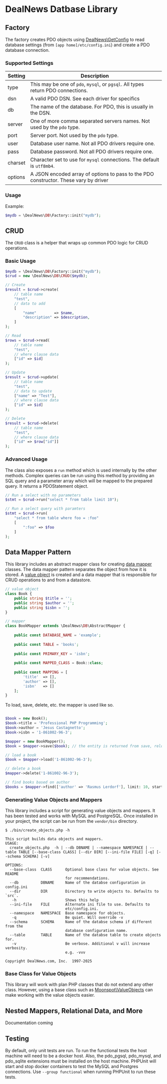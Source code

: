 # DealNews Datbase Library


## Factory

The factory creates PDO objects using [DealNews\GetConfig](https://github.com/dealnews/get-config) to
read database settings (from `[app home]/etc/config.ini`) and create a PDO database connection.

### Supported Settings

| Setting | Description                                                                          |
|---------|--------------------------------------------------------------------------------------|
| type    | This may be one of `pdo`, `mysql`, or `pgsql`. All types return PDO connections.     |
| dsn     | A valid PDO DSN. See each driver for specifics                                       |
| db      | The name of the database. For PDO, this is usually in the DSN.                       |
| server  | One of more comma separated servers names. Not used by the `pdo` type.               |
| port    | Server port. Not used by the `pdo` type.                                             |
| user    | Database user name. Not all PDO drivers require one.                                 |
| pass    | Database password. Not all PDO drivers require one.                                  |
| charset | Character set to use for `mysql` connections. The default is `utf8mb4`.              |
| options | A JSON encoded array of options to pass to the PDO constructor. These vary by driver |

### Usage

Example:

```php
$mydb = \DealNews\DB\Factory::init("mydb");
```

## CRUD

The `CRUD` class is a helper that wraps up common PDO logic for CRUD operations.

### Basic Usage

```php
$mydb = \DealNews\DB\Factory::init("mydb");
$crud = new \DealNews\DB\CRUD($mydb);

// Create
$result = $crud->create(
    // table name
    "test",
    // data to add
    [
        "name"        => $name,
        "description" => $description,
    ]
);

// Read
$rows = $crud->read(
    // table name
    "test",
    // where clause data
    ["id" => $id]
);

// Update
$result = $crud->update(
    // table name
    "test",
    // data to update
    ["name" => "Test"],
    // where clause data
    ["id" => $id]
);

// Delete
$result = $crud->delete(
    // table name
    "test",
    // where clause data
    ["id" => $row["id"]]
);
```

### Advanced Usage

The class also exposes a `run` method which is used internally by the other
methods. Complex queries can be run using this method by providing an SQL
query and a parameter array which will be mapped to the prepared query. It
returns a PDOStatement object.

```php
// Run a select with no parameters
$stmt = $crud->run("select * from table limit 10");

// Run a select query with paramters
$stmt = $crud->run(
    "select * from table where foo = :foo"
    [
        ":foo" => $foo
    ]
);
```

## Data Mapper Pattern

This library includes an abstract mapper class for creating [data mapper](https://en.wikipedia.org/wiki/Data_mapper_pattern) 
classes. The data mapper pattern separates the object from how it is stored. A [value object](https://en.wikipedia.org/wiki/Value_object)
is created and a data mapper that is responsible for CRUD operations to and from a datastore.

```php
// value object
class Book {
    public string $title = '';
    public string $author = '';
    public string $isbn = '';
}
```
```php
// mapper
class BookMapper extends \DealNews\DB\AbstractMapper {
    
    public const DATABASE_NAME = 'example';
    
    public const TABLE = 'books';
    
    public const PRIMARY_KEY = 'isbn';
    
    public const MAPPED_CLASS = Book::class;
    
    public const MAPPING = [
        'title'  => [],
        'author' => [],
        'isbn'   => []    
    ];
}
```
To load, save, delete, etc. the mapper is used like so.
```php

$book = new Book();
$book->title = 'Professional PHP Programming';
$book->author = 'Jesus Castagnetto';
$book->isbn = '1-861002-96-3';

$mapper = new BookMapper();
$book = $mapper->save($book); // the entity is returned from save, reloaded from the database

// load a book
$book = $mapper->load('1-861002-96-3');

// delete a book
$mapper->delete('1-861002-96-3');

// find books based on author
$books = $mapper->find(['author' => 'Rasmus Lerdorf'], limit: 10, start: 0, order: 'title');
```
### Generating Value Objects and Mappers

This library includes a script for generating value objects and mappers. It has been tested and
works with MySQL and PostgreSQL. Once installed in your project, the script can be run from the
`vendor/bin` directory.

```shell
$ ./bin/create_objects.php -h

This script builds data objects and mappers.
USAGE:
  create_objects.php  -h | --db DBNAME | --namespace NAMESPACE | --table TABLE [--base-class CLASS] [--dir DIR] [--ini-file FILE] [-q] [--schema SCHEMA] [-v]

OPTIONS:
  --base-class  CLASS      Optional base class for value objects. See README
                           for recommendations.
  --db          DBNAME     Name of the databse configuration in config.ini
  --dir         DIR        Directory to write objects to. Defaults to `src`.
   -h                      Shows this help
  --ini-file    FILE       Alternate ini file to use. Defaults to
                           etc/config.ini.
  --namespace   NAMESPACE  Base namespace for objects.
   -q                      Be quiet. Will override -v
  --schema      SCHEMA     Name of the databse schema if different from the
                           database configuration name.
  --table       TABLE      Name of the databse table to create objects for.
   -v                      Be verbose. Additional v will increase verbosity.
                           e.g. -vvv

Copyright DealNews.com, Inc.  1997-2025

```

### Base Class for Value Objects

This library will work with plan PHP classes that do not extend any other class. However, using
a base class such as [Moonspot\ValueObjects](https://github.com/brianlmoon/value-objects) can
make working with the value objects easier.

## Nested Mappers, Relational Data, and More

Documentation coming

## Testing

By default, only unit tests are run. To run the functional tests the host
machine will need to be a docker host. Also, the pdo_pgsql, pdo_mysql, and
pdo_sqlite extensions must be installed on the host machine. PHPUnit will
start and stop docker containers to test the MySQL and Postgres connections.
Use `--group functional` when running PHPUnit to run these tests.
